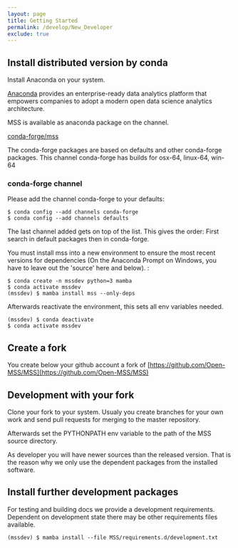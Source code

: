 ```yaml
---
layout: page
title: Getting Started
permalink: /develop/New_Developer
exclude: true
---
```



## Install distributed version by conda

Install Anaconda on your system.

[Anaconda](https://www.continuum.io/why-anaconda) provides an
enterprise-ready data analytics platform that empowers companies to
adopt a modern open data science analytics architecture.

MSS is available as anaconda package on the channel.


[conda-forge/mss](https://anaconda.org/conda-forge/mss)

The conda-forge packages are based on defaults and other conda-forge
packages. This channel conda-forge has builds for osx-64, linux-64,
win-64

### conda-forge channel

Please add the channel conda-forge to your defaults:

    $ conda config --add channels conda-forge
    $ conda config --add channels defaults

The last channel added gets on top of the list. This gives the order:
First search in default packages then in conda-forge.

You must install mss into a new environment to ensure the most recent
versions for dependencies (On the Anaconda Prompt on Windows, you have
to leave out the 'source' here and below). :

    $ conda create -n mssdev python=3 mamba
    $ conda activate mssdev
    (mssdev) $ mamba install mss --only-deps

Afterwards reactivate the environment, this sets all env variables needed.

    (mssdev) $ conda deactivate
    $ conda activate mssdev

    
## Create a fork

You create below your github account a fork of [https://github.com/Open-MSS/MSS](https://github.com/Open-MSS/MSS)


## Development with your fork

Clone your fork to your system. Usualy you create branches for your own work and send pull requests for merging to the master repository.

Afterwards set the PYTHONPATH env variable to the path of the MSS source directory.


As developer you will have newer sources than the released version. 
That is the reason why we only use the dependent packages from the installed software.



## Install further development packages

For testing and building docs we provide a development requirements.
Dependent on development state there may be other requirements files available.

    (mssdev) $ mamba install --file MSS/requirements.d/development.txt

